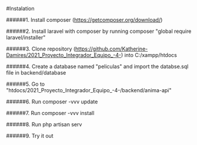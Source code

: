#Instalation

######1. Install composer (https://getcomposer.org/download/)

######2. Install laravel with composer by running composer "global require laravel/installer"

######3.  Clone repository (https://github.com/Katherine-Damires/2021_Proyecto_Integrador_Equipo_-4-) into C:/xampp/htdocs

######4. Create a database named "peliculas" and import the databse.sql file in backend/database

######5. Go to "htdocs/2021_Proyecto_Integrador_Equipo_-4-/backend/anima-api"

######6. Run composer -vvv update

######7. Run composer -vvv install

######8.  Run php artisan serv

######9. Try it out